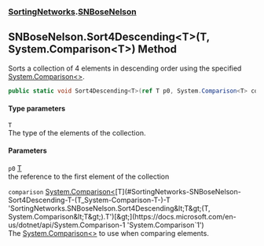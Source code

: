 ### [SortingNetworks](./SortingNetworks.md 'SortingNetworks').[SNBoseNelson](./SortingNetworks-SNBoseNelson.md 'SortingNetworks.SNBoseNelson')
## SNBoseNelson.Sort4Descending&lt;T&gt;(T, System.Comparison&lt;T&gt;) Method
Sorts a collection of 4 elements in descending order using the specified [System.Comparison&lt;&gt;](https://docs.microsoft.com/en-us/dotnet/api/System.Comparison-1 'System.Comparison`1').  
```csharp
public static void Sort4Descending<T>(ref T p0, System.Comparison<T> comparison);
```
#### Type parameters
<a name='SortingNetworks-SNBoseNelson-Sort4Descending-T-(T_System-Comparison-T-)-T'></a>
`T`  
The type of the elements of the collection.  
  
#### Parameters
<a name='SortingNetworks-SNBoseNelson-Sort4Descending-T-(T_System-Comparison-T-)-p0'></a>
`p0` [T](#SortingNetworks-SNBoseNelson-Sort4Descending-T-(T_System-Comparison-T-)-T 'SortingNetworks.SNBoseNelson.Sort4Descending&lt;T&gt;(T, System.Comparison&lt;T&gt;).T')  
the reference to the first element of the collection  
  
<a name='SortingNetworks-SNBoseNelson-Sort4Descending-T-(T_System-Comparison-T-)-comparison'></a>
`comparison` [System.Comparison&lt;](https://docs.microsoft.com/en-us/dotnet/api/System.Comparison-1 'System.Comparison`1')[T](#SortingNetworks-SNBoseNelson-Sort4Descending-T-(T_System-Comparison-T-)-T 'SortingNetworks.SNBoseNelson.Sort4Descending&lt;T&gt;(T, System.Comparison&lt;T&gt;).T')[&gt;](https://docs.microsoft.com/en-us/dotnet/api/System.Comparison-1 'System.Comparison`1')  
The [System.Comparison&lt;&gt;](https://docs.microsoft.com/en-us/dotnet/api/System.Comparison-1 'System.Comparison`1') to use when comparing elements.  
  
